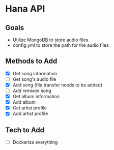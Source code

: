 # Hana API

## Goals
 - Utilize MongoDB to store audio files
 - config.yml to store the path for the audio files

## Methods to Add
 - [x] Get song information
 - [ ] Get song's audio file
 - [x] Add song (file transfer needs to be added)
 - [ ] Add remixed song
 - [x] Get album information
 - [x] Add album
 - [x] Get artist profile
 - [x] Add artist profile

## Tech to Add
 - [ ] Dockerize everything
